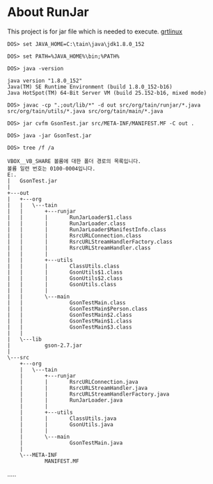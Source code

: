 # About RunJar

This project is for jar file which is needed to execute.
[grtlinux](https://github.com/grtlinux "Hello, world")



    DOS> set JAVA_HOME=C:\tain\java\jdk1.8.0_152

    DOS> set PATH=%JAVA_HOME%\bin;%PATH%

    DOS> java -version

    java version "1.8.0_152"
    Java(TM) SE Runtime Environment (build 1.8.0_152-b16)
    Java HotSpot(TM) 64-Bit Server VM (build 25.152-b16, mixed mode)

    DOS> javac -cp ".;out/lib/*" -d out src/org/tain/runjar/*.java src/org/tain/utils/*.java src/org/tain/main/*.java

    DOS> jar cvfm GsonTest.jar src/META-INF/MANIFEST.MF -C out .

    DOS> java -jar GsonTest.jar

    DOS> tree /f /a

    VBOX__VB_SHARE 볼륨에 대한 폴더 경로의 목록입니다.
    볼륨 일련 번호는 0100-0004입니다.
    E:.
    |   GsonTest.jar
    |
    +---out
    |   +---org
    |   |   \---tain
    |   |       +---runjar
    |   |       |       RunJarLoader$1.class
    |   |       |       RunJarLoader.class
    |   |       |       RunJarLoader$ManifestInfo.class
    |   |       |       RsrcURLConnection.class
    |   |       |       RsrcURLStreamHandlerFactory.class
    |   |       |       RsrcURLStreamHandler.class
    |   |       |
    |   |       +---utils
    |   |       |       ClassUtils.class
    |   |       |       GsonUtils$1.class
    |   |       |       GsonUtils$2.class
    |   |       |       GsonUtils.class
    |   |       |
    |   |       \---main
    |   |               GsonTestMain.class
    |   |               GsonTestMain$Person.class
    |   |               GsonTestMain$2.class
    |   |               GsonTestMain$1.class
    |   |               GsonTestMain$3.class
    |   |
    |   \---lib
    |           gson-2.7.jar
    |
    \---src
        +---org
        |   \---tain
        |       +---runjar
        |       |       RsrcURLConnection.java
        |       |       RsrcURLStreamHandler.java
        |       |       RsrcURLStreamHandlerFactory.java
        |       |       RunJarLoader.java
        |       |
        |       +---utils
        |       |       ClassUtils.java
        |       |       GsonUtils.java
        |       |
        |       \---main
        |               GsonTestMain.java
        |
        \---META-INF
                MANIFEST.MF

.....
